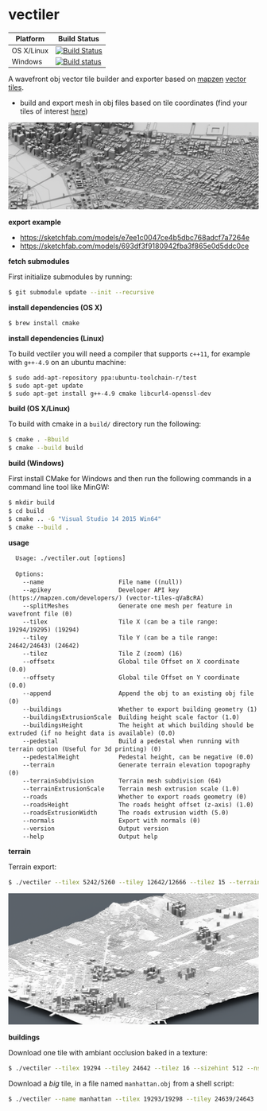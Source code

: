 # vectiler

|Platform|Build Status|
|--------|------|
|OS X/Linux|[![Build Status](https://travis-ci.org/karimnaaji/vectiler.svg?branch=master)](https://travis-ci.org/karimnaaji/vectiler)|
|Windows|[![Build status](https://ci.appveyor.com/api/projects/status/985uxs6rk8044ols/branch/master?svg=true)](https://ci.appveyor.com/project/karimnaaji/vectiler/branch/master)|

A wavefront obj vector tile builder and exporter based on [mapzen](https://mapzen.com) [vector tiles](https://mapzen.com/projects/vector-tiles).

- build and export mesh in obj files based on tile coordinates (find your tiles of interest [here](http://www.maptiler.org/google-maps-coordinates-tile-bounds-projection/))

![](img/vectiler.png)

**export example**

- https://sketchfab.com/models/e7ee1c0047ce4b5dbc768adcf7a7264e
- https://sketchfab.com/models/693df3f9180942fba3f865e0d5ddc0ce

**fetch submodules**

First initialize submodules by running:
```sh
$ git submodule update --init --recursive
```

**install dependencies (OS X)**

```sh
$ brew install cmake
```

**install dependencies (Linux)**

To build vectiler you will need a compiler that supports `c++11`, for example with `g++-4.9` on an ubuntu machine:

```
$ sudo add-apt-repository ppa:ubuntu-toolchain-r/test
$ sudo apt-get update
$ sudo apt-get install g++-4.9 cmake libcurl4-openssl-dev
```

**build (OS X/Linux)**

To build with cmake in a `build/` directory run the following:
```sh
$ cmake . -Bbuild
$ cmake --build build
```

**build (Windows)**

First install CMake for Windows and then run the following commands in a command line tool like MinGW:
```sh
$ mkdir build
$ cd build
$ cmake .. -G "Visual Studio 14 2015 Win64" 
$ cmake --build .
```

**usage**

```
  Usage: ./vectiler.out [options]

  Options:
    --name                     File name ((null))
    --apikey                   Developer API key (https://mapzen.com/developers/) (vector-tiles-qVaBcRA)
    --splitMeshes              Generate one mesh per feature in wavefront file (0)
    --tilex                    Tile X (can be a tile range: 19294/19295) (19294)
    --tiley                    Tile Y (can be a tile range: 24642/24643) (24642)
    --tilez                    Tile Z (zoom) (16)
    --offsetx                  Global tile Offset on X coordinate (0.0)
    --offsety                  Global tile Offset on Y coordinate (0.0)
    --append                   Append the obj to an existing obj file (0)
    --buildings                Whether to export building geometry (1)
    --buildingsExtrusionScale  Building height scale factor (1.0)
    --buildingsHeight          The height at which building should be extruded (if no height data is available) (0.0)
    --pedestal                 Build a pedestal when running with terrain option (Useful for 3d printing) (0)
    --pedestalHeight           Pedestal height, can be negative (0.0)
    --terrain                  Generate terrain elevation topography (0)
    --terrainSubdivision       Terrain mesh subdivision (64)
    --terrainExtrusionScale    Terrain mesh extrusion scale (1.0)
    --roads                    Whether to export roads geometry (0)
    --roadsHeight              The roads height offset (z-axis) (1.0)
    --roadsExtrusionWidth      The roads extrusion width (5.0)
    --normals                  Export with normals (0)
    --version                  Output version
    --help                     Output help
```

**terrain**

Terrain export:

```sh
$ ./vectiler --tilex 5242/5260 --tiley 12642/12666 --tilez 15 --terrain 1 --buildings 1 --terrainExtrusionScale 1.5 --buildingsExtrusionScale 1.9
```
![](img/terrain2.png)

**buildings**

Download one tile with ambiant occlusion baked in a texture:
```sh
$ ./vectiler --tilex 19294 --tiley 24642 --tilez 16 --sizehint 512 --nsamples 128
```

Download a _big_ tile, in a file named `manhattan.obj` from a shell script:
```sh
$ ./vectiler --name manhattan --tilex 19293/19298 --tiley 24639/24643
```
